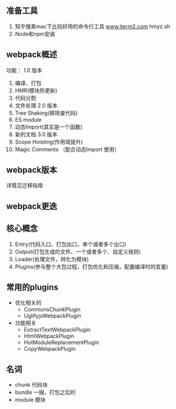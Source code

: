 ## 准备工具
1. 知乎搜素mac下比较好用的命令行工具
     www.iterm2.com
     hmyz.sh
2. Node和npm安装

## webpack概述
功能：
1.0 版本
1. 编译、打包
2. HMR(模块热更新)
3. 代码分割
4. 文件处理
2.0 版本
1. Tree Shaking(移除废代码)
2. ES module
3. 动态Import(其实是一个函数)
4. 新的文档
3.0 版本
1. Scope Hoisting(作用域提升)
2. Magic Comments （配合动态Import 使用）
## webpack版本
详情见迁移指南
## webpack更迭

## 核心概念
1. Entry(代码入口、打包出口，单个或者多个出口)
2. Output(打包生成的文件、一个或者多个、自定义规则)
3. Loader(处理文件，转化为模块)
4. Plugins(参与整个大包过程，打包优化和压缩，配置编译时的变量)

## 常用的plugins
- 优化相关的
    - CommonsChunkPlugin
    - UglifyjsWebpackPlugin
- 功能相关
    - ExtractTextWebpackPlugin
    - HtmlWebpackPlugin
    - HotModuleReplacementPlugin
    - CopyWebpackPlugin
## 名词
- chunk 代码块
- bundle 一捆，打包之后的
- module 模块
